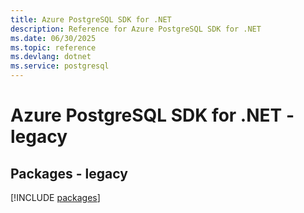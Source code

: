 ```yaml
---
title: Azure PostgreSQL SDK for .NET
description: Reference for Azure PostgreSQL SDK for .NET
ms.date: 06/30/2025
ms.topic: reference
ms.devlang: dotnet
ms.service: postgresql
---
```

# Azure PostgreSQL SDK for .NET - legacy
## Packages - legacy
[!INCLUDE [packages](postgresql-index.md)]